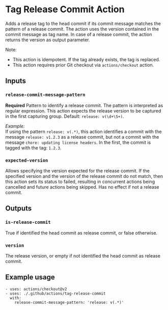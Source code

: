 # Tag Release Commit Action

Adds a release tag to the head commit if its commit message matches the pattern of a release commit. The action uses the version contained in the commit message as tag name. In case of a release commit, the action returns the version as output parameter.

Note:
- This action is idempotent. If the tag already exists, the tag is replaced. 
- This action requires prior Git checkout via `actions/checkout` action.

## Inputs

### `release-commit-message-pattern`

**Required** 
Pattern to identify a release commit. The pattern is interpreted as regular expression. This action expects the release version to be captured in the first capturing group. Default: `release: v(\d+\S+)`.

*Example:*\
If using the pattern `release: v(.*)`, this action identifies a commit with the message `release: v1.2.3` as a release commit, but not a commit with the message `chore: updating license headers`. In the first, the commit is tagged with the tag: `1.2.3`.

### `expected-version`

Allows specifying the version expected for the release commit. If the specified version and the version of the release commit do not match, then this action sets its status to failed, resulting in concurrent actions being cancelled and future actions being skipped. Has no effect if not a release commit.


## Outputs

### `is-release-commit`

True if identified the head commit as release commit, or false otherwise.

### `version`

The release version, or empty if not identified the head commit as release commit.


## Example usage

```
- uses: actions/checkout@v2
- uses: ./.github/actions/tag-release-commit
  with:
    release-commit-message-pattern: 'release: v(.*)'
```
